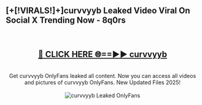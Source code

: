 <h2>[+[!VIRALS!]+]curvvyyb Leaked Video Viral On Social X Trending Now - 8q0rs</h2>
<br>
<div align="center">
<h2><a href="https://libra.edu.pl?curvvyyb" rel="nofollow">🔴 CLICK HERE 🌐==►► curvvyyb</a></h2>
<br>
Get curvvyyb OnlyFans leaked all content. Now you can access all videos and pictures of curvvyyb OnlyFans. New Updated Files 2025!
<br>
<br>
<a href="https://libra.edu.pl?curvvyyb" rel="nofollow" data-target="animated-image.originalLink"><img src="https://i.ibb.co.com/WyWwxjT/player-gif2.gif" alt="curvvyyb Leaked OnlyFans" style="max-width: 100%; display: inline-block;" data-target="animated-image.originalImage"></a>
</div>
<br>
